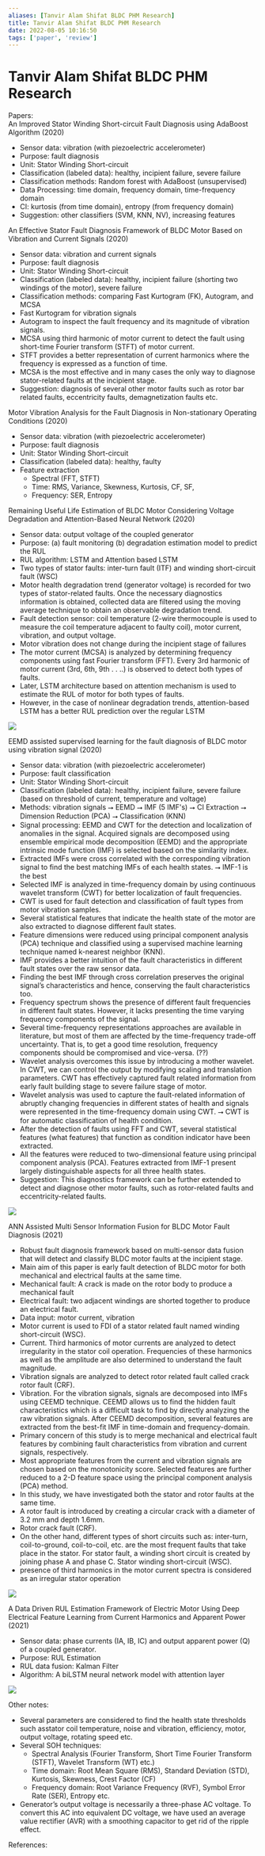 ```yaml
---
aliases: [Tanvir Alam Shifat BLDC PHM Research]
title: Tanvir Alam Shifat BLDC PHM Research
date: 2022-08-05 10:16:50
tags: ['paper', 'review']
---
```


# Tanvir Alam Shifat BLDC PHM Research

Papers:  
An Improved Stator Winding Short-circuit Fault Diagnosis using AdaBoost Algorithm (2020)

- Sensor data: vibration (with piezoelectric accelerometer)
- Purpose: fault diagnosis
- Unit: Stator Winding Short-circuit
- Classification (labeled data): healthy, incipient failure, severe failure
- Classification methods: Random forest with AdaBoost (unsupervised)
- Data Processing: time domain, frequency domain, time-frequency domain
- CI: kurtosis (from time domain), entropy (from frequency domain)
- Suggestion: other classifiers (SVM, KNN, NV), increasing features

An Effective Stator Fault Diagnosis Framework of BLDC Motor Based on Vibration and Current Signals (2020)

- Sensor data: vibration and current signals
- Purpose: fault diagnosis
- Unit: Stator Winding Short-circuit
- Classification (labeled data): healthy, incipient failure (shorting two windings of the motor), severe failure
- Classification methods: comparing Fast Kurtogram (FK), Autogram, and MCSA
- Fast Kurtogram for vibration signals
- Autogram to inspect the fault frequency and its magnitude of vibration signals.
- MCSA using third harmonic of motor current to detect the fault using short-time Fourier transform (STFT) of motor current.
- STFT provides a better representation of current harmonics where the frequency is expressed as a function of time.
- MCSA is the most effective and in many cases the only way to diagnose stator-related faults at the incipient stage.
- Suggestion: diagnosis of several other motor faults such as rotor bar related faults, eccentricity faults, demagnetization faults etc.

Motor Vibration Analysis for the Fault Diagnosis in Non-stationary Operating Conditions (2020)

- Sensor data: vibration (with piezoelectric accelerometer)
- Purpose: fault diagnosis
- Unit: Stator Winding Short-circuit
- Classification (labeled data): healthy, faulty
- Feature extraction
	- Spectral (FFT, STFT)
	- Time: RMS, Variance, Skewness, Kurtosis, CF, SF,
	- Frequency: SER, Entropy

Remaining Useful Life Estimation of BLDC Motor Considering Voltage Degradation and Attention-Based Neural Network (2020)

- Sensor data: output voltage of the coupled generator
- Purpose: (a) fault monitoring (b) degradation estimation model to predict the RUL
- RUL algorithm: LSTM and Attention based LSTM
- Two types of stator faults: inter-turn fault (ITF) and winding short-circuit fault (WSC)
- Motor health degradation trend (generator voltage) is recorded for two types of stator-related faults. Once the necessary diagnostics information is obtained, collected data are filtered using the moving average technique to obtain an observable degradation trend.
- Fault detection sensor: coil temperature (2-wire thermocouple is used to measure the coil temperature adjacent to faulty coil), motor current, vibration, and output voltage.
- Motor vibration does not change during the incipient stage of failures
- The motor current (MCSA) is analyzed by determining frequency components using fast Fourier transform (FFT). Every 3rd harmonic of motor current (3rd, 6th, 9th . . ..) is observed to detect both types of faults.
- Later, LSTM architecture based on attention mechanism is used to estimate the RUL of motor for both types of faults.
- However, in the case of nonlinear degradation trends, attention-based LSTM has a better RUL prediction over the regular LSTM

![](https://i.imgur.com/FUZekuz.png)

EEMD assisted supervised learning for the fault diagnosis of BLDC motor using vibration signal (2020)

- Sensor data: vibration (with piezoelectric accelerometer)
- Purpose: fault classification
- Unit: Stator Winding Short-circuit
- Classification (labeled data): healthy, incipient failure, severe failure (based on threshold of current, temperature and voltage)
- Methods: vibration signals ⭢ EEMD ⭢ IMF (5 IMF's) ⭢ CI Extraction ⭢ Dimension Reduction (PCA) ⭢ Classification (KNN)
- Signal processing: EEMD and CWT for the detection and localization of anomalies in the signal. Acquired signals are decomposed using ensemble empirical mode decomposition (EEMD) and the appropriate intrinsic mode function (IMF) is selected based on the similarity index.
- Extracted IMFs were cross correlated with the corresponding vibration signal to find the best matching IMFs of each health states. ⭢ IMF-1 is the best
- Selected IMF is analyzed in time-frequency domain by using continuous wavelet transform (CWT) for better localization of fault frequencies.
- CWT is used for fault detection and classification of fault types from motor vibration samples.
- Several statistical features that indicate the health state of the motor are also extracted to diagnose different fault states.
- Feature dimensions were reduced using principal component analysis (PCA) technique and classified using a supervised machine learning technique named k-nearest neighbor (KNN).
- IMF provides a better intuition of the fault characteristics in different fault states over the raw sensor data.
- Finding the best IMF through cross correlation preserves the original signal’s characteristics and hence, conserving the fault characteristics too.
- Frequency spectrum shows the presence of different fault frequencies in different fault states. However, it lacks presenting the time varying frequency components of the signal.
- Several time-frequency representations approaches are available in literature, but most of them are affected by the time-frequency trade-off uncertainty. That is, to get a good time resolution, frequency components should be compromised and vice-versa. (??)
- Wavelet analysis overcomes this issue by introducing a mother wavelet. In CWT, we can control the output by modifying scaling and translation parameters. CWT has effectively captured fault related information from early fault building stage to severe failure stage of motor.
- Wavelet analysis was used to capture the fault-related information of abruptly changing frequencies in different states of health and signals were represented in the time-frequency domain using CWT. ⭢ CWT is for automatic classification of health condition.
- After the detection of faults using FFT and CWT, several statistical features (what features) that function as condition indicator have been extracted.
- All the features were reduced to two-dimensional feature using principal component analysis (PCA). Features extracted from IMF-1 present largely distinguishable aspects for all three health states.
- Suggestion: This diagnostics framework can be further extended to detect and diagnose other motor faults, such as rotor-related faults and eccentricity-related faults.

![](https://i.imgur.com/18vU7Gh.png)

ANN Assisted Multi Sensor Information Fusion for BLDC Motor Fault Diagnosis (2021)

- Robust fault diagnosis framework based on multi-sensor data fusion that will detect and classify BLDC motor faults at the incipient stage.
- Main aim of this paper is early fault detection of BLDC motor for both mechanical and electrical faults at the same time.
- Mechanical fault: A crack is made on the rotor body to produce a mechanical fault
- Electrical fault: two adjacent windings are shorted together to produce an electrical fault.
- Data input: motor current, vibration  
- Motor current is used to FDI of a stator related fault named winding short-circuit (WSC).
- Current. Third harmonics of motor currents are analyzed to detect irregularity in the stator coil operation. Frequencies of these harmonics as well as the amplitude are also determined to understand the fault magnitude.
- Vibration signals are analyzed to detect rotor related fault called crack rotor fault (CRF).
- Vibration. For the vibration signals, signals are decomposed into IMFs using CEEMD technique. CEEMD allows us to find the hidden fault characteristics which is a difficult task to find by directly analyzing the raw vibration signals. After CEEMD decomposition, several features are extracted from the best-fit IMF in time-domain and frequency-domain.
- Primary concern of this study is to merge mechanical and electrical fault features by combining fault characteristics from vibration and current signals, respectively.
- Most appropriate features from the current and vibration signals are chosen based on the monotonicity score. Selected features are further reduced to a 2-D feature space using the principal component analysis (PCA) method.
- In this study, we have investigated both the stator and rotor faults at the same time.
- A rotor fault is introduced by creating a circular crack with a diameter of 3.2 mm and depth 1.6mm.
- Rotor crack fault (CRF).
- On the other hand, different types of short circuits such as: inter-turn, coil-to-ground, coil-to-coil, etc. are the most frequent faults that take place in the stator. For stator fault, a winding short circuit is created by joining phase A and phase C. Stator winding short-circuit (WSC).
- presence of third harmonics in the motor current spectra is considered as an irregular stator operation

![](https://i.imgur.com/3wV9lMT.png)

A Data Driven RUL Estimation Framework of Electric Motor Using Deep Electrical Feature Learning from Current Harmonics and Apparent Power (2021)

- Sensor data: phase currents (IA, IB, IC) and output apparent power (Q) of a coupled generator.
- Purpose: RUL Estimation
- RUL data fusion: Kalman Filter
- Algorithm: A biLSTM neural network model with attention layer

![](https://i.imgur.com/Gp9ZkLP.png)

Other notes:

- Several parameters are considered to find the health state thresholds such asstator coil temperature, noise and vibration, efficiency, motor, output voltage, rotating speed etc.
- Several SOH techniques:
	- Spectral Analysis (Fourier Transform, Short Time Fourier Transform (STFT), Wavelet Transform (WT) etc.)
	- Time domain: Root Mean Square (RMS), Standard Deviation (STD), Kurtosis, Skewness, Crest Factor (CF)
	- Frequency domain: Root Variance Frequency (RVF), Symbol Error Rate (SER), Entropy etc.
- Generator’s output voltage is necessarily a three-phase AC voltage. To convert this AC into equivalent DC voltage, we have used an average value rectifier (AVR) with a smoothing capacitor to get rid of the ripple effect.

References:
